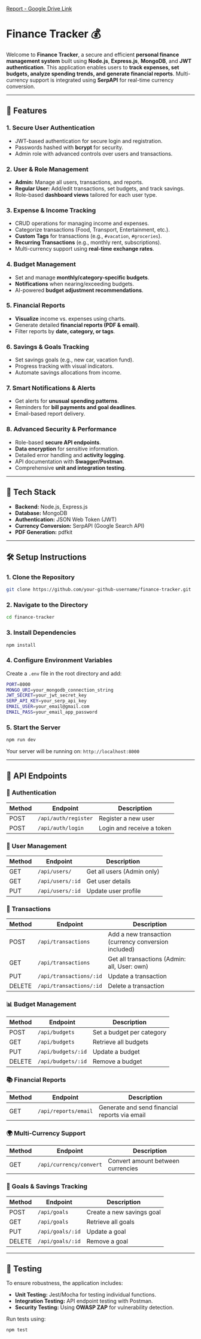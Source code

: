[Report - Google Drive Link](https://drive.google.com/file/d/1CZw34n3LGe1XIEQT1Zw590_FLE3jz0OR/view?usp=sharing)

# Finance Tracker 💰

Welcome to **Finance Tracker**, a secure and efficient **personal finance management system** built using **Node.js**, **Express.js**, **MongoDB**, and **JWT authentication**. This application enables users to **track expenses, set budgets, analyze spending trends, and generate financial reports**. Multi-currency support is integrated using **SerpAPI** for real-time currency conversion.

---
## 🚀 Features
### **1. Secure User Authentication**
- JWT-based authentication for secure login and registration.
- Passwords hashed with **bcrypt** for security.
- Admin role with advanced controls over users and transactions.

### **2. User & Role Management**
- **Admin:** Manage all users, transactions, and reports.
- **Regular User:** Add/edit transactions, set budgets, and track savings.
- Role-based **dashboard views** tailored for each user type.

### **3. Expense & Income Tracking**
- CRUD operations for managing income and expenses.
- Categorize transactions (Food, Transport, Entertainment, etc.).
- **Custom Tags** for transactions (e.g., `#vacation`, `#groceries`).
- **Recurring Transactions** (e.g., monthly rent, subscriptions).
- Multi-currency support using **real-time exchange rates**.

### **4. Budget Management**
- Set and manage **monthly/category-specific budgets**.
- **Notifications** when nearing/exceeding budgets.
- AI-powered **budget adjustment recommendations**.

### **5. Financial Reports**
- **Visualize** income vs. expenses using charts.
- Generate detailed **financial reports (PDF & email)**.
- Filter reports by **date, category, or tags**.

### **6. Savings & Goals Tracking**
- Set savings goals (e.g., new car, vacation fund).
- Progress tracking with visual indicators.
- Automate savings allocations from income.

### **7. Smart Notifications & Alerts**
- Get alerts for **unusual spending patterns**.
- Reminders for **bill payments and goal deadlines**.
- Email-based report delivery.

### **8. Advanced Security & Performance**
- Role-based **secure API endpoints**.
- **Data encryption** for sensitive information.
- Detailed error handling and **activity logging**.
- API documentation with **Swagger/Postman**.
- Comprehensive **unit and integration testing**.

---
## 🌟 Tech Stack
- **Backend:** Node.js, Express.js
- **Database:** MongoDB
- **Authentication:** JSON Web Token (JWT)
- **Currency Conversion:** SerpAPI (Google Search API)
- **PDF Generation:** pdfkit

---
## 🛠️ Setup Instructions
### **1. Clone the Repository**
```bash
git clone https://github.com/your-github-username/finance-tracker.git
```

### **2. Navigate to the Directory**
```bash
cd finance-tracker
```

### **3. Install Dependencies**
```bash
npm install
```

### **4. Configure Environment Variables**
Create a `.env` file in the root directory and add:
```bash
PORT=8000
MONGO_URI=your_mongodb_connection_string
JWT_SECRET=your_jwt_secret_key
SERP_API_KEY=your_serp_api_key
EMAIL_USER=your_email@gmail.com
EMAIL_PASS=your_email_app_password
```

### **5. Start the Server**
```bash
npm run dev
```
Your server will be running on: `http://localhost:8000`

---
## 📂 API Endpoints
### 🔐 **Authentication**
| Method | Endpoint | Description |
|--------|----------|-------------|
| POST | `/api/auth/register` | Register a new user |
| POST | `/api/auth/login` | Login and receive a token |

### 👤 **User Management**
| Method | Endpoint | Description |
|--------|----------|-------------|
| GET | `/api/users/` | Get all users (Admin only) |
| GET | `/api/users/:id` | Get user details |
| PUT | `/api/users/:id` | Update user profile |

### 💸 **Transactions**
| Method | Endpoint | Description |
|--------|----------|-------------|
| POST | `/api/transactions` | Add a new transaction (currency conversion included) |
| GET | `/api/transactions` | Get all transactions (Admin: all, User: own) |
| PUT | `/api/transactions/:id` | Update a transaction |
| DELETE | `/api/transactions/:id` | Delete a transaction |

### 📊 **Budget Management**
| Method | Endpoint | Description |
|--------|----------|-------------|
| POST | `/api/budgets` | Set a budget per category |
| GET | `/api/budgets` | Retrieve all budgets |
| PUT | `/api/budgets/:id` | Update a budget |
| DELETE | `/api/budgets/:id` | Remove a budget |

### 📚 **Financial Reports**
| Method | Endpoint | Description |
|--------|----------|-------------|
| GET | `/api/reports/email` | Generate and send financial reports via email |

### 🌍 **Multi-Currency Support**
| Method | Endpoint | Description |
|--------|----------|-------------|
| GET | `/api/currency/convert` | Convert amount between currencies |

### 💼 **Goals & Savings Tracking**
| Method | Endpoint | Description |
|--------|----------|-------------|
| POST | `/api/goals` | Create a new savings goal |
| GET | `/api/goals` | Retrieve all goals |
| PUT | `/api/goals/:id` | Update a goal |
| DELETE | `/api/goals/:id` | Remove a goal |

---
## 🔧 Testing
To ensure robustness, the application includes:
- **Unit Testing:** Jest/Mocha for testing individual functions.
- **Integration Testing:** API endpoint testing with Postman.
- **Security Testing:** Using **OWASP ZAP** for vulnerability detection.

Run tests using:
```bash
npm test
